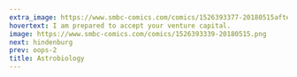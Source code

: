 ```yaml
---
extra_image: https://www.smbc-comics.com/comics/1526393377-20180515after.png
hovertext: I am prepared to accept your venture capital.
image: https://www.smbc-comics.com/comics/1526393339-20180515.png
next: hindenburg
prev: oops-2
title: Astrobiology
---
```

